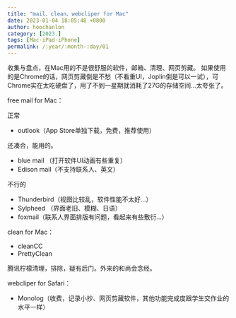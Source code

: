 ```yaml
---
title: "mail、clean、webcliper for Mac"
date: 2023-01-04 18:05:48 +0800
author: hoochanlon
category: [2023.]
tags: [Mac·iPad·iPhone]
permalink: /:year/:month-:day/01
---
```


收集与盘点，在Mac用的不是很舒服的软件，邮箱、清理、网页剪藏。 如果使用的是Chrome的话，网页剪藏倒是不愁（不看重UI，Joplin倒是可以一试），可Chrome实在太吃硬盘了，用了不到一星期就消耗了27G的存储空间...太夸张了。

<!-- more -->

free mail for Mac：

正常

* outlook（App Store单独下载，免费，推荐使用）

还凑合，能用的。

* blue mail （打开软件UI动画有些重复）
* Edison mail（不支持联系人、英文）

不行的

* Thunderbird（视图比较乱，软件性能不太好...）
* Sylpheed （界面老旧、模糊、日语）
* foxmail（联系人界面排版有问题，看起来有些敷衍...）

clean for Mac：

* cleanCC
* PrettyClean

腾讯柠檬清理，排除，疑有后门。外来的和尚会念经。

webcliper for Safari：

* Monolog（收费，记录小抄、网页剪藏软件，其他功能完成度跟学生交作业的水平一样）
